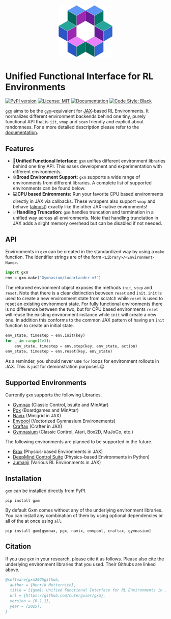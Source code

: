 <div align="center">
    <img src="https://github.com/huterguier/gxm/blob/main/images/gxm.png" width="170">
</div>

# Unified Functional Interface for RL Environments
[![PyPI version](https://img.shields.io/pypi/v/gxm)](https://pypi.org/project/gxm/)
[![License: MIT](https://img.shields.io/badge/license-MIT-1d8a50.svg)](https://opensource.org/licenses/MIT)
[![Documentation](https://img.shields.io/badge/docs-available-blue.svg)](https://opensource.org/licenses/MIT)
[![Code Style: Black](https://img.shields.io/badge/codestyle-black-black.svg)](https://opensource.org/licenses/MIT)

[``gxm``](https://github.com/huterguier/gxm) aims to be the [``gym``](https://www.gymlibrary.dev/)-equivalent for [JAX](https://github.com/jax-ml/jax)-based RL Environments.
It normalizes different environment backends behind one tiny, purely functional API that is `jit`, `vmap` and `scan` friendly and explicit about randomness.
For a more detailed description please refer to the [documentation](https://gxm.readthedocs.io/en/latest/).


## Features
- 🤝**Unified Functional Interface:** ``gxm`` unifies different environment libraries behind one tiny API. This eases development and experimentation with different environments.
- 🌐**Broad Environment Support:** ``gxm`` supports a wide range of environments from different libraries. A complete list of supported environments can be found below.
- 💻**CPU based Enironments:** Run your favorite CPU based environments directly in JAX via callbacks. These wrappers also support `vmap` and behave ([almost](https://gxm.readthedocs.io/en/latest/the_sharp_bits.html#cpu-based-environments)) exactly like the other JAX-native environments!
- ✅**Handling Truncation:** ``gxm`` handles truncation and termination in a unified way across all environments. Note that handling trunctation in JAX adds a slight memory overhead but can be disabled if not needed.


## API

Environments in ``gxm`` can be created in the standardized way by using a `make` function.
The identifier strings are of the form `<Library>/<Environment-Name>`.
```python
import gxm
env = gxm.make("Gymnasium/LunarLander-v3")
```
The returned environment object exposes the methods `init`, `step` and `reset`.
Note that there is a clear distinction between `reset` and `init`. 
`init` is used to create a new environment state from scratch while `reset` is used to reset an existing environment state.
For fully functional environments there is no difference between the two, but for CPU based environments `reset` will reuse the existing environment instance while `init` will create a new one.
In addition this conforms to the common JAX pattern of having an `init` function to create an initial state.


```python
env_state, timestep = env.init(key)
for _ in range(1e3):
    env_state, timestep = env.step(key, env_state, action)
env_state, timestep = env.reset(key, env_state)
```
As a reminder, you should never use `for` loops for environment rollouts in JAX. This is just for demonstration purposes.😉


## Supported Environments
Currently ``gxm`` supports the following Libraries.
- [Gymnax](https://github.com/RobertTLange/gymnax) (Classic Control, bsuite and MinAtar)
- [Pgx](https://github.com/sotetsuk/pgx) (Boardgames and MinAtar)
- [Navix](https://github.com/epignatelli/navix) (Minigrid in JAX)
- [Envpool](https://github.com/sail-sg/envpool) (Vectorized Gymnasium Environements)
- [Craftax](https://github.com/MichaelTMatthews/Craftax) (Crafter in JAX)
- [Gymnasium](https://github.com/Farama-Foundation/Gymnasium) (Classic Control, Atari, Box2D, MuJoCo, etc.)

The following environments are planned to be supported in the future.
- [Brax](https://github.com/google/brax) (Physics-based Environments in JAX)
- [DeepMind Control Suite](https://github.com/google-deepmind/dm_control) (Physics-based Environments in Python)
- [Jumanji](https://github.com/instadeepai/jumanji) (Various RL Environments in JAX)


## Installation
``gxm`` can be installed directly from PyPI.
```
pip install gxm
```
By default Gxm comes without any of the underlying environment libraries.
You can install any combination of them by using optional dependencies or all of the at once using ``all``.
```
pip install gxm[gymnax, pgx, navix, envpool, craftax, gymnasium]
```

## Citation
If you use ``gxm`` in your research, please cite it as follows.
Please also cite the underlying environment libraries that you used. Their Githubs are linked above.
```bibtex
@software{gxm2025github,
  author = {Henrik Metternich},
  title = {{gxm}: Unified Functional Interface for RL Environments in JAX},
  url = {https://github.com/huterguier/gxm},
  version = {0.1.1},
  year = {2025},
}
```
